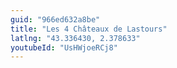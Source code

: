 ```yaml
---
guid: "966ed632a8be"
title: "Les 4 Châteaux de Lastours"
latlng: "43.336430, 2.378633"
youtubeId: "UsHWjoeRCj8" 
---
```

